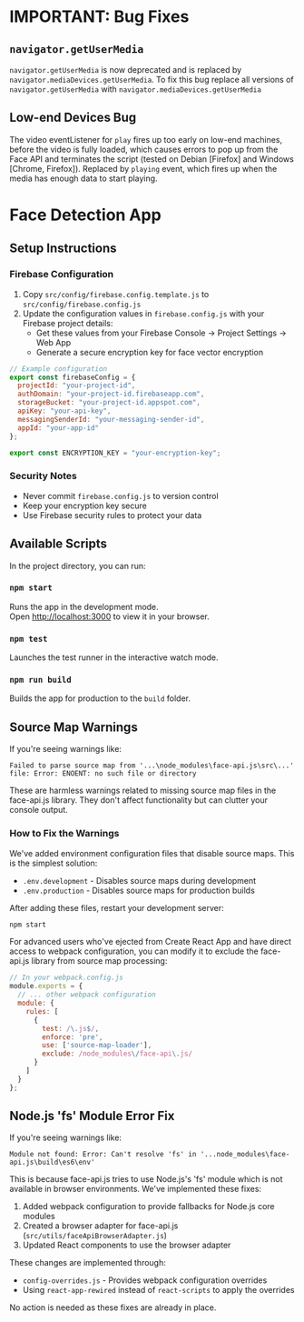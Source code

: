 # IMPORTANT: Bug Fixes

## `navigator.getUserMedia`

`navigator.getUserMedia` is now deprecated and is replaced by `navigator.mediaDevices.getUserMedia`. To fix this bug replace all versions of `navigator.getUserMedia` with `navigator.mediaDevices.getUserMedia`

## Low-end Devices Bug

The video eventListener for `play` fires up too early on low-end machines, before the video is fully loaded, which causes errors to pop up from the Face API and terminates the script (tested on Debian [Firefox] and Windows [Chrome, Firefox]). Replaced by `playing` event, which fires up when the media has enough data to start playing.

# Face Detection App

## Setup Instructions

### Firebase Configuration

1. Copy `src/config/firebase.config.template.js` to `src/config/firebase.config.js`
2. Update the configuration values in `firebase.config.js` with your Firebase project details:
   - Get these values from your Firebase Console -> Project Settings -> Web App
   - Generate a secure encryption key for face vector encryption

```javascript
// Example configuration
export const firebaseConfig = {
  projectId: "your-project-id",
  authDomain: "your-project-id.firebaseapp.com",
  storageBucket: "your-project-id.appspot.com",
  apiKey: "your-api-key",
  messagingSenderId: "your-messaging-sender-id",
  appId: "your-app-id"
};

export const ENCRYPTION_KEY = "your-encryption-key";
```

### Security Notes

- Never commit `firebase.config.js` to version control
- Keep your encryption key secure
- Use Firebase security rules to protect your data

## Available Scripts

In the project directory, you can run:

### `npm start`

Runs the app in the development mode.\
Open [http://localhost:3000](http://localhost:3000) to view it in your browser.

### `npm test`

Launches the test runner in the interactive watch mode.

### `npm run build`

Builds the app for production to the `build` folder.

## Source Map Warnings

If you're seeing warnings like:
```
Failed to parse source map from '...\node_modules\face-api.js\src\...' file: Error: ENOENT: no such file or directory
```

These are harmless warnings related to missing source map files in the face-api.js library. They don't affect functionality but can clutter your console output.

### How to Fix the Warnings

We've added environment configuration files that disable source maps. This is the simplest solution:

- `.env.development` - Disables source maps during development
- `.env.production` - Disables source maps for production builds

After adding these files, restart your development server:

```bash
npm start
```

For advanced users who've ejected from Create React App and have direct access to webpack configuration, you can modify it to exclude the face-api.js library from source map processing:

```javascript
// In your webpack.config.js
module.exports = {
  // ... other webpack configuration
  module: {
    rules: [
      {
        test: /\.js$/,
        enforce: 'pre',
        use: ['source-map-loader'],
        exclude: /node_modules\/face-api\.js/
      }
    ]
  }
};
```

## Node.js 'fs' Module Error Fix

If you're seeing warnings like:
```
Module not found: Error: Can't resolve 'fs' in '...node_modules\face-api.js\build\es6\env'
```

This is because face-api.js tries to use Node.js's 'fs' module which is not available in browser environments. We've implemented these fixes:

1. Added webpack configuration to provide fallbacks for Node.js core modules
2. Created a browser adapter for face-api.js (`src/utils/faceApiBrowserAdapter.js`)
3. Updated React components to use the browser adapter

These changes are implemented through:
- `config-overrides.js` - Provides webpack configuration overrides
- Using `react-app-rewired` instead of `react-scripts` to apply the overrides

No action is needed as these fixes are already in place.

